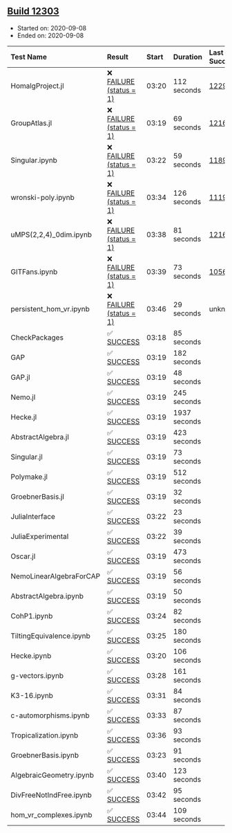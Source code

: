 ## [Build 12303](https://oscarci.mathematik.uni-kl.de/job/oscar/12303/)

* Started on: 2020-09-08
* Ended on: 2020-09-08

| Test Name    | Result | Start | Duration | Last Success | First Failure |
|:-------------|:-------|:------|:---------|:-------------|:--------------|
| HomalgProject.jl | ❌ [FAILURE (status = 1)](https://oscarci.mathematik.uni-kl.de/job/oscar/12303/artifact/logs/build-12303/HomalgProject.jl.log) | 03:20 | 112 seconds | [12292](https://oscarci.mathematik.uni-kl.de/job/oscar/12292/) | [12293](https://oscarci.mathematik.uni-kl.de/job/oscar/12293/) |
| GroupAtlas.jl | ❌ [FAILURE (status = 1)](https://oscarci.mathematik.uni-kl.de/job/oscar/12303/artifact/logs/build-12303/GroupAtlas.jl.log) | 03:19 | 69 seconds | [12167](https://oscarci.mathematik.uni-kl.de/job/oscar/12167/) | [12168](https://oscarci.mathematik.uni-kl.de/job/oscar/12168/) |
| Singular.ipynb | ❌ [FAILURE (status = 1)](https://oscarci.mathematik.uni-kl.de/job/oscar/12303/artifact/logs/build-12303/Singular.ipynb.log) | 03:22 | 59 seconds | [11893](https://oscarci.mathematik.uni-kl.de/job/oscar/11893/) | [11894](https://oscarci.mathematik.uni-kl.de/job/oscar/11894/) |
| wronski-poly.ipynb | ❌ [FAILURE (status = 1)](https://oscarci.mathematik.uni-kl.de/job/oscar/12303/artifact/logs/build-12303/wronski-poly.ipynb.log) | 03:34 | 126 seconds | [11192](https://oscarci.mathematik.uni-kl.de/job/oscar/11192/) | [11193](https://oscarci.mathematik.uni-kl.de/job/oscar/11193/) |
| uMPS(2,2,4)_0dim.ipynb | ❌ [FAILURE (status = 1)](https://oscarci.mathematik.uni-kl.de/job/oscar/12303/artifact/logs/build-12303/uMPS-2-2-4-_0dim.ipynb.log) | 03:38 | 81 seconds | [12167](https://oscarci.mathematik.uni-kl.de/job/oscar/12167/) | [12168](https://oscarci.mathematik.uni-kl.de/job/oscar/12168/) |
| GITFans.ipynb | ❌ [FAILURE (status = 1)](https://oscarci.mathematik.uni-kl.de/job/oscar/12303/artifact/logs/build-12303/GITFans.ipynb.log) | 03:39 | 73 seconds | [10566](https://oscarci.mathematik.uni-kl.de/job/oscar/10566/) | [10567](https://oscarci.mathematik.uni-kl.de/job/oscar/10567/) |
| persistent_hom_vr.ipynb | ❌ [FAILURE (status = 1)](https://oscarci.mathematik.uni-kl.de/job/oscar/12303/artifact/logs/build-12303/persistent_hom_vr.ipynb.log) | 03:46 | 29 seconds | unknown | unknown |
| CheckPackages | ✅ [SUCCESS](https://oscarci.mathematik.uni-kl.de/job/oscar/12303/artifact/logs/build-12303/CheckPackages.log) | 03:18 | 85 seconds |  |  |
| GAP | ✅ [SUCCESS](https://oscarci.mathematik.uni-kl.de/job/oscar/12303/artifact/logs/build-12303/GAP.log) | 03:19 | 182 seconds |  |  |
| GAP.jl | ✅ [SUCCESS](https://oscarci.mathematik.uni-kl.de/job/oscar/12303/artifact/logs/build-12303/GAP.jl.log) | 03:19 | 48 seconds |  |  |
| Nemo.jl | ✅ [SUCCESS](https://oscarci.mathematik.uni-kl.de/job/oscar/12303/artifact/logs/build-12303/Nemo.jl.log) | 03:19 | 245 seconds |  |  |
| Hecke.jl | ✅ [SUCCESS](https://oscarci.mathematik.uni-kl.de/job/oscar/12303/artifact/logs/build-12303/Hecke.jl.log) | 03:19 | 1937 seconds |  |  |
| AbstractAlgebra.jl | ✅ [SUCCESS](https://oscarci.mathematik.uni-kl.de/job/oscar/12303/artifact/logs/build-12303/AbstractAlgebra.jl.log) | 03:19 | 423 seconds |  |  |
| Singular.jl | ✅ [SUCCESS](https://oscarci.mathematik.uni-kl.de/job/oscar/12303/artifact/logs/build-12303/Singular.jl.log) | 03:19 | 73 seconds |  |  |
| Polymake.jl | ✅ [SUCCESS](https://oscarci.mathematik.uni-kl.de/job/oscar/12303/artifact/logs/build-12303/Polymake.jl.log) | 03:19 | 512 seconds |  |  |
| GroebnerBasis.jl | ✅ [SUCCESS](https://oscarci.mathematik.uni-kl.de/job/oscar/12303/artifact/logs/build-12303/GroebnerBasis.jl.log) | 03:19 | 32 seconds |  |  |
| JuliaInterface | ✅ [SUCCESS](https://oscarci.mathematik.uni-kl.de/job/oscar/12303/artifact/logs/build-12303/JuliaInterface.log) | 03:22 | 23 seconds |  |  |
| JuliaExperimental | ✅ [SUCCESS](https://oscarci.mathematik.uni-kl.de/job/oscar/12303/artifact/logs/build-12303/JuliaExperimental.log) | 03:22 | 39 seconds |  |  |
| Oscar.jl | ✅ [SUCCESS](https://oscarci.mathematik.uni-kl.de/job/oscar/12303/artifact/logs/build-12303/Oscar.jl.log) | 03:19 | 473 seconds |  |  |
| NemoLinearAlgebraForCAP | ✅ [SUCCESS](https://oscarci.mathematik.uni-kl.de/job/oscar/12303/artifact/logs/build-12303/NemoLinearAlgebraForCAP.log) | 03:19 | 56 seconds |  |  |
| AbstractAlgebra.ipynb | ✅ [SUCCESS](https://oscarci.mathematik.uni-kl.de/job/oscar/12303/artifact/logs/build-12303/AbstractAlgebra.ipynb.log) | 03:19 | 50 seconds |  |  |
| CohP1.ipynb | ✅ [SUCCESS](https://oscarci.mathematik.uni-kl.de/job/oscar/12303/artifact/logs/build-12303/CohP1.ipynb.log) | 03:24 | 82 seconds |  |  |
| TiltingEquivalence.ipynb | ✅ [SUCCESS](https://oscarci.mathematik.uni-kl.de/job/oscar/12303/artifact/logs/build-12303/TiltingEquivalence.ipynb.log) | 03:25 | 180 seconds |  |  |
| Hecke.ipynb | ✅ [SUCCESS](https://oscarci.mathematik.uni-kl.de/job/oscar/12303/artifact/logs/build-12303/Hecke.ipynb.log) | 03:20 | 106 seconds |  |  |
| g-vectors.ipynb | ✅ [SUCCESS](https://oscarci.mathematik.uni-kl.de/job/oscar/12303/artifact/logs/build-12303/g-vectors.ipynb.log) | 03:28 | 161 seconds |  |  |
| K3-16.ipynb | ✅ [SUCCESS](https://oscarci.mathematik.uni-kl.de/job/oscar/12303/artifact/logs/build-12303/K3-16.ipynb.log) | 03:31 | 84 seconds |  |  |
| c-automorphisms.ipynb | ✅ [SUCCESS](https://oscarci.mathematik.uni-kl.de/job/oscar/12303/artifact/logs/build-12303/c-automorphisms.ipynb.log) | 03:33 | 87 seconds |  |  |
| Tropicalization.ipynb | ✅ [SUCCESS](https://oscarci.mathematik.uni-kl.de/job/oscar/12303/artifact/logs/build-12303/Tropicalization.ipynb.log) | 03:36 | 93 seconds |  |  |
| GroebnerBasis.ipynb | ✅ [SUCCESS](https://oscarci.mathematik.uni-kl.de/job/oscar/12303/artifact/logs/build-12303/GroebnerBasis.ipynb.log) | 03:23 | 91 seconds |  |  |
| AlgebraicGeometry.ipynb | ✅ [SUCCESS](https://oscarci.mathematik.uni-kl.de/job/oscar/12303/artifact/logs/build-12303/AlgebraicGeometry.ipynb.log) | 03:40 | 123 seconds |  |  |
| DivFreeNotIndFree.ipynb | ✅ [SUCCESS](https://oscarci.mathematik.uni-kl.de/job/oscar/12303/artifact/logs/build-12303/DivFreeNotIndFree.ipynb.log) | 03:42 | 95 seconds |  |  |
| hom_vr_complexes.ipynb | ✅ [SUCCESS](https://oscarci.mathematik.uni-kl.de/job/oscar/12303/artifact/logs/build-12303/hom_vr_complexes.ipynb.log) | 03:44 | 109 seconds |  |  |
